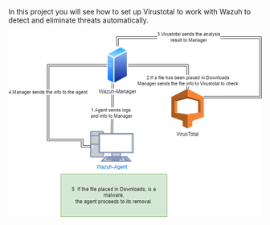 In this project you will see how to set up Virustotal to work with Wazuh to detect and eliminate threats automatically.

![imatge](/images/diagram.png)
